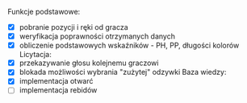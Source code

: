 Funkcje podstawowe:
- [x] pobranie pozycji i ręki od gracza
- [x] weryfikacja poprawności otrzymanych danych
- [x] obliczenie podstawowych wskaźników - PH, PP, długości kolorów
Licytacja:
- [x] przekazywanie głosu kolejnemu graczowi
- [x] blokada możliwości wybrania "zużytej" odzywki 
Baza wiedzy:
- [x] implementacja otwarć
- [ ] implementacja rebidów 
